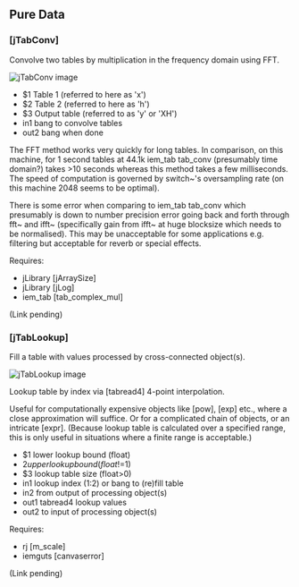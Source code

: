 Pure Data
------------------------------------------------------------

### [jTabConv]

Convolve two tables by multiplication in the frequency domain using FFT.

![jTabConv image](images/jTabConv-help.png)

- $1 Table 1 (referred to here as 'x')
- $2 Table 2 (referred to here as 'h')
- $3 Output table (referred to as 'y' or 'XH')
- in1 bang to convolve tables
- out2 bang when done

The FFT method works very quickly for long tables. In comparison, on this machine, for 1 second tables at 44.1k iem_tab tab_conv (presumably time domain?) takes >10 seconds whereas this method takes a few milliseconds. The speed of computation is governed by switch~'s oversampling rate (on this machine 2048 seems to be optimal).

There is some error when comparing to iem_tab tab_conv which presumably is down to number precision error going back and forth through fft~ and ifft~ (specifically gain from ifft~ at huge blocksize which needs to be normalised). This may be unacceptable for some applications e.g. filtering but acceptable for reverb or special effects.

Requires:

- jLibrary [jArraySize]
- jLibrary [jLog]
- iem_tab [tab_complex_mul]

(Link pending)

### [jTabLookup]

Fill a table with values processed by cross-connected object(s).

![jTabLookup image](images/jTabLookup-help.png)

Lookup table by index via [tabread4] 4-point interpolation.

Useful for computationally expensive objects like [pow], [exp] etc., where a close approximation will suffice. Or for a complicated chain of objects, or an intricate [expr]. (Because lookup table is calculated over a specified range, this is only useful in situations where a finite range is acceptable.)

- $1 lower lookup bound (float)
- $2 upper lookup bound (float!=$1)
- $3 lookup table size (float>0)
- in1 lookup index ($1:$2) or bang to (re)fill table
- in2 from output of processing object(s)
- out1 tabread4 lookup values
- out2 to input of processing object(s)

Requires:

- rj [m_scale]
- iemguts [canvaserror]

(Link pending)